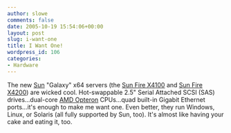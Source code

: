 ```yaml
---
author: slowe
comments: false
date: 2005-10-19 15:54:06+00:00
layout: post
slug: i-want-one
title: I Want One!
wordpress_id: 106
categories:
- Hardware
---
```


The new [Sun](http://www.sun.com/) "Galaxy" x64 servers (the [Sun Fire X4100](http://www.sun.com/servers/entry/x4100/specifications.jsp) and [Sun Fire X4200](http://www.sun.com/servers/entry/x4200/specifications.jsp)) are wicked cool. Hot-swappable 2.5" Serial Attached SCSI (SAS) drives...dual-core [AMD Opteron](http://www.amd.com/us-en/Processors/ProductInformation/0,,30_118_8796,00.html) CPUs...quad built-in Gigabit Ethernet ports...it's enough to make me want one. Even better, they run Windows, Linux, or Solaris (all fully supported by Sun, too). It's almost like having your cake and eating it, too.
